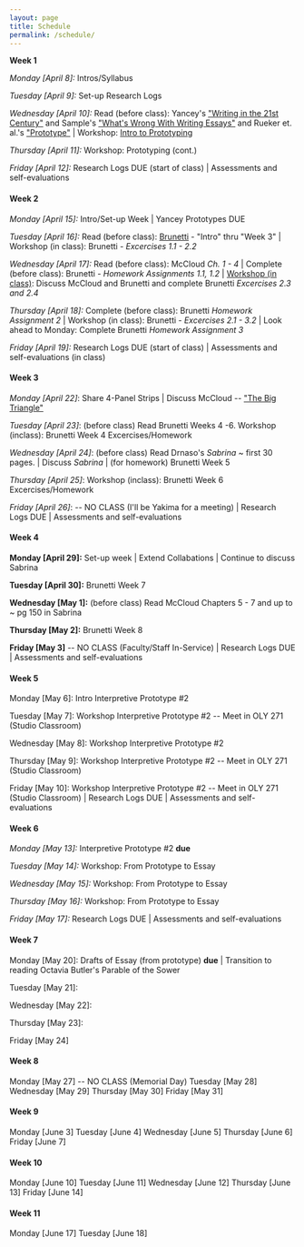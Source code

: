 ```yaml
---
layout: page
title: Schedule
permalink: /schedule/ 
---
```



**Week 1**

*Monday [April 8]:* Intros/Syllabus

*Tuesday [April 9]:* Set-up Research Logs 

*Wednesday [April 10]:* Read (before class): Yancey's ["Writing in the 21st Century"](https://www.nwp.org/cs/public/print/resource/2852) and Sample's ["What's Wrong With Writing Essays"](http://dhdebates.gc.cuny.edu/debates/text/42) and Rueker et. al.'s ["Prototype"](https://digitalpedagogy.mla.hcommons.org/keywords/prototype/) | Workshop: [Intro to Prototyping](https://jloan.github.io/e107v2/slides/107wk1.html)

*Thursday [April 11]:* Workshop: Prototyping (cont.)

*Friday [April 12]:* Research Logs DUE (start of class) | Assessments and self-evaluations

#### Week 2

*Monday [April 15]:* Intro/Set-up Week | Yancey Prototypes DUE

*Tuesday [April 16]:* Read (before class): [Brunetti](https://sbctc-piercecollege.primo.exlibrisgroup.com/discovery/fulldisplay?docid=alma992261707302818&context=L&vid=01STATEWA_PIERCE:PIERCE&search_scope=MyInst_and_CI&tab=Everything&lang=en)  - "Intro" thru "Week 3"  | Workshop (in class): Brunetti - *Excercises 1.1 - 2.2* 

*Wednesday [April 17]:* Read (before class): McCloud *Ch. 1 - 4* | Complete (before class): Brunetti - *Homework Assignments 1.1, 1.2* | [Workshop (in class)](slides/brunetti1-3.html): Discuss McCloud and Brunetti and complete Brunetti *Excercises 2.3 and 2.4*

*Thursday [April 18]:* Complete (before class): Brunetti *Homework Assignment 2*  | Workshop (in class): Brunetti - *Excercises 2.1 - 3.2* | Look ahead to Monday: Complete Brunetti *Homework Assignment 3*

*Friday [April 19]:* Research Logs DUE (start of class) | Assessments and self-evaluations (in class)

#### Week 3

*Monday [April 22]*: Share 4-Panel Strips | Discuss McCloud -- ["The Big Triangle"](http://www.scottmccloud.com/4-inventions/triangle/index.html)

*Tuesday [April 23]*: (before class) Read Brunetti Weeks 4 -6. Workshop (inclass): Brunetti Week 4 Excercises/Homework

*Wednesday [April 24]*: (before class) Read Drnaso's *Sabrina* ~ first 30 pages. | Discuss *Sabrina* | (for homework) Brunetti Week 5

*Thursday [April 25]*: Workshop (inclass): Brunetti Week 6 Excercises/Homework

*Friday [April 26]*: -- NO CLASS (I'll be Yakima for a meeting) | Research Logs DUE | Assessments and self-evaluations 

#### Week 4

**Monday [April 29]:** Set-up week | Extend Collabations | Continue to discuss Sabrina

**Tuesday [April 30]:** Brunetti Week 7

**Wednesday [May 1]:** (before class) Read McCloud Chapters 5 - 7 and up to ~ pg 150 in Sabrina

**Thursday [May 2]:** Brunetti Week 8

**Friday [May 3]** -- NO CLASS (Faculty/Staff In-Service) | Research Logs DUE | Assessments and self-evaluations 

#### Week 5

Monday [May 6]: Intro Interpretive Prototype #2

Tuesday [May 7]: Workshop Interpretive Prototype #2 -- Meet in OLY 271 (Studio Classroom)

Wednesday [May 8]: Workshop Interpretive Prototype #2

Thursday [May 9]: Workshop Interpretive Prototype #2 -- Meet in OLY 271 (Studio Classroom)

Friday [May 10]: Workshop Interpretive Prototype #2 -- Meet in OLY 271 (Studio Classroom) | Research Logs DUE | Assessments and self-evaluations 


#### Week 6

*Monday [May 13]:* Interpretive Prototype #2 **due**

*Tuesday [May 14]:* Workshop: From Prototype to Essay

*Wednesday [May 15]:* Workshop: From Prototype to Essay

*Thursday [May 16]:* Workshop: From Prototype to Essay

*Friday [May 17]:* Research Logs DUE | Assessments and self-evaluations 

#### Week 7

Monday [May 20]: Drafts of Essay (from prototype) **due** | Transition to reading Octavia Butler's Parable of the Sower

Tuesday [May 21]: 

Wednesday [May 22]:

Thursday [May 23]: 

Friday [May 24]

#### Week 8

Monday [May 27] -- NO CLASS (Memorial Day)
Tuesday [May 28]
Wednesday [May 29]
Thursday [May 30]
Friday [May 31]

#### Week 9

Monday [June 3]
Tuesday [June 4]
Wednesday [June 5]
Thursday [June 6]
Friday [June 7]

#### Week 10

Monday [June 10]
Tuesday [June 11]
Wednesday [June 12]
Thursday [June 13]
Friday [June 14]

#### Week 11

Monday [June 17]
Tuesday [June 18]
